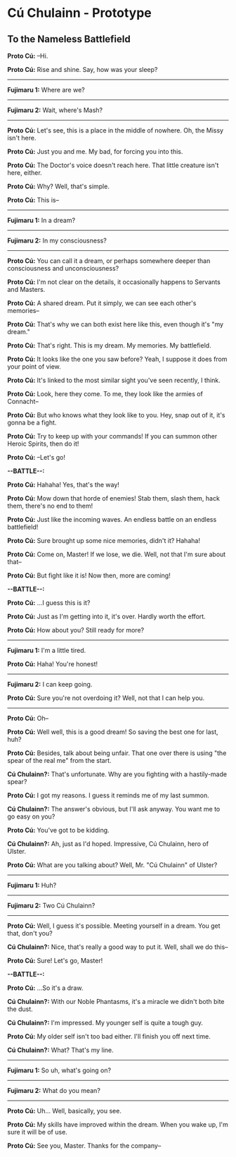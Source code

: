 # Cú Chulainn - Prototype

## To the Nameless Battlefield

**Proto Cú:**
&ndash;Hi.

 
**Proto Cú:**
Rise and shine.
Say, how was your sleep?

 

---

**Fujimaru 1:**
Where are we?
 

---

**Fujimaru 2:**
Wait, where's Mash?
 


---
 
**Proto Cú:**
Let's see, this is a place in the middle of nowhere.
Oh, the Missy isn't here.

 
**Proto Cú:**
Just you and me.
My bad, for forcing you into this.

 
**Proto Cú:**
The Doctor's voice doesn't reach here.
That little creature isn't here, either.

 
**Proto Cú:**
Why?
Well, that's simple.

 
**Proto Cú:**
This is&ndash;

 

---

**Fujimaru 1:**
In a dream?
 

---

**Fujimaru 2:**
In my consciousness?
 


---
 
**Proto Cú:**
You can call it a dream, or perhaps somewhere deeper than consciousness and unconsciousness?

 
**Proto Cú:**
I'm not clear on the details, it occasionally happens to Servants and Masters.

 
**Proto Cú:**
A shared dream.
Put it simply, we can see each other's memories&ndash;

 
**Proto Cú:**
That's why we can both exist here like this, even though it's "my dream."

 
**Proto Cú:**
That's right. This is my dream.
My memories. My battlefield.

 
**Proto Cú:**
It looks like the one you saw before?
Yeah, I suppose it does from your point of view.

 
**Proto Cú:**
It's linked to the most similar sight you've seen recently, I think.

 
**Proto Cú:**
Look, here they come.
To me, they look like the armies of Connacht&ndash;

 
**Proto Cú:**
But who knows what they look like to you.
Hey, snap out of it, it's gonna be a fight.

 
**Proto Cú:**
Try to keep up with your commands!
If you can summon other Heroic Spirits, then do it!

 
**Proto Cú:**
&ndash;Let's go!


**--BATTLE--:**

**Proto Cú:**
Hahaha!
Yes, that's the way!

 
**Proto Cú:**
Mow down that horde of enemies! Stab them,
slash them, hack them, there's no end to them!

 
**Proto Cú:**
Just like the incoming waves.
An endless battle on an endless battlefield!

 
**Proto Cú:**
Sure brought up some nice memories, didn't it?
Hahaha!

 
**Proto Cú:**
Come on, Master! If we lose, we die.
Well, not that I'm sure about that&ndash;

 
**Proto Cú:**
But fight like it is!
Now then, more are coming!


**--BATTLE--:**

**Proto Cú:**
...I guess this is it?

 
**Proto Cú:**
Just as I'm getting into it, it's over.
Hardly worth the effort.

 
**Proto Cú:**
How about you?
Still ready for more?

 

---

**Fujimaru 1:**
I'm a little tired.
 
**Proto Cú:**
Haha!
You're honest!

 

---

**Fujimaru 2:**
I can keep going.
 
**Proto Cú:**
Sure you're not overdoing it?
Well, not that I can help you.

 


---
 
**Proto Cú:**
Oh&ndash;

 
**Proto Cú:**
Well well, this is a good dream!
So saving the best one for last, huh?

 
**Proto Cú:**
Besides, talk about being unfair. That one over there is using "the spear of the real me" from the start.

 
**Cú Chulainn?:**
That's unfortunate.
Why are you fighting with a hastily-made spear?

 
**Proto Cú:**
I got my reasons.
I guess it reminds me of my last summon.

 
**Cú Chulainn?:**
The answer's obvious, but I'll ask anyway.
You want me to go easy on you?

 
**Proto Cú:**
You've got to be kidding.

 
**Cú Chulainn?:**
Ah, just as I'd hoped.
Impressive, Cú Chulainn, hero of Ulster.

 
**Proto Cú:**
What are you talking about?
Well, Mr. "Cú Chulainn" of Ulster?

 

---

**Fujimaru 1:**
Huh?
 

---

**Fujimaru 2:**
Two Cú Chulainn?
 


---
 
**Proto Cú:**
Well, I guess it's possible. Meeting yourself in a dream. You get that, don't you?

 
**Cú Chulainn?:**
Nice, that's really a good way to put it.
Well, shall we do this&ndash;

 
**Proto Cú:**
Sure!
Let's go, Master!


**--BATTLE--:**

**Proto Cú:**
...So it's a draw.

 
**Cú Chulainn?:**
With our Noble Phantasms, it's a miracle we didn't both bite the dust.

 
**Cú Chulainn?:**
I'm impressed.
My younger self is quite a tough guy.

 
**Proto Cú:**
My older self isn't too bad either.
I'll finish you off next time.

 
**Cú Chulainn?:**
What?
That's my line.

 

---

**Fujimaru 1:**
So uh, what's going on?
 

---

**Fujimaru 2:**
What do you mean?
 


---
 
**Proto Cú:**
Uh...
Well, basically, you see.

 
**Proto Cú:**
My skills have improved within the dream.
When you wake up, I'm sure it will be of use.

 
**Proto Cú:**
See you, Master.
Thanks for the company&ndash;



